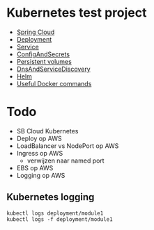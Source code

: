 # Kubernetes test project

- [Spring Cloud](springcloud.md)
- [Deployment](deployment.md)
- [Service](service.md)
- [ConfigAndSecrets](configAndSecrets.md)
- [Persistent volumes](volumes.md)
- [DnsAndServiceDiscovery](serviceDiscovery.md)
- [Helm](helm.md)
- [Useful Docker commands](docker.md)

# Todo

- SB Cloud Kubernetes  
- Deploy op AWS
- LoadBalancer vs NodePort op AWS
- Ingress op AWS
    - verwijzen naar named port
- EBS op AWS
- Logging op AWS

## Kubernetes logging

    kubectl logs deployment/module1
    kubectl logs -f deployment/module1

    
